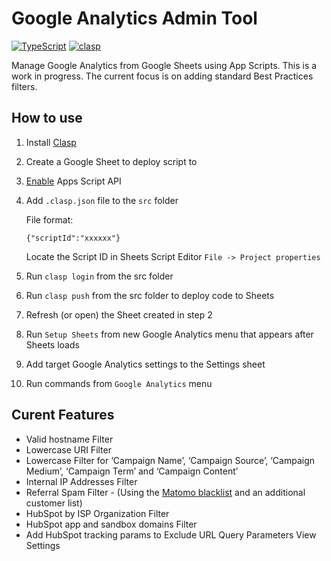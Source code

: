 # Google Analytics Admin Tool

[![TypeScript](https://badges.frapsoft.com/typescript/code/typescript.svg)](https://github.com/ellerbrock/typescript-badges/)
[![clasp](https://img.shields.io/badge/built%20with-clasp-4285f4.svg)](https://github.com/google/clasp)


Manage Google Analytics from Google Sheets using App Scripts. This is a work in progress. The current focus is on adding standard Best Practices filters.

## How to use
1. Install [Clasp](https://github.com/google/clasp)

2. Create a Google Sheet to deploy script to

3. [Enable](https://script.google.com/home/usersettings) Apps Script API 

4. Add `.clasp.json` file to the `src` folder

    File format:
    ```
    {"scriptId":"xxxxxx"}
    ```
    Locate the Script ID in Sheets Script Editor `File -> Project properties`

5. Run `clasp login` from the src folder

6. Run `clasp push` from the src folder to deploy code to Sheets

7. Refresh (or open) the Sheet created in step 2

8. Run `Setup Sheets` from new Google Analytics menu that appears after Sheets loads

9. Add target Google Analytics settings to the Settings sheet

10. Run commands from `Google Analytics` menu

## Curent Features
- Valid hostname Filter
- Lowercase URI Filter
- Lowercase Filter for ‘Campaign Name’, ‘Campaign Source’, ‘Campaign Medium’, ‘Campaign Term’ and ‘Campaign Content’
- Internal IP Addresses Filter
- Referral Spam Filter - (Using the [Matomo blacklist](https://github.com/matomo-org/referrer-spam-blacklist) and an additional customer list)
- HubSpot by ISP Organization Filter 
- HubSpot app and sandbox domains Filter
- Add HubSpot tracking params to Exclude URL Query Parameters View Settings

